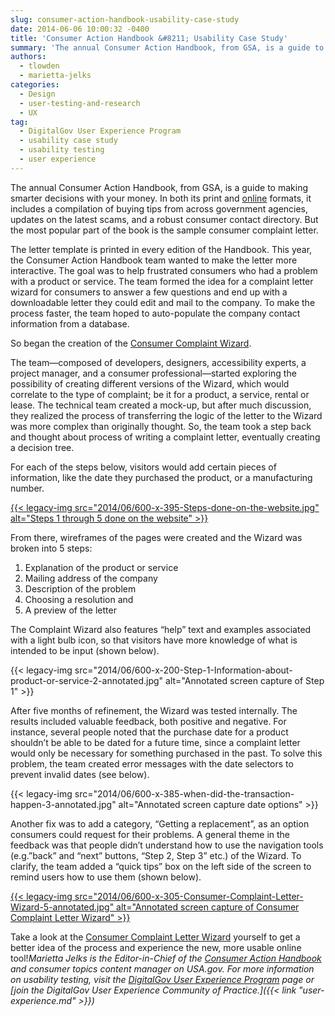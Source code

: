 ```yaml
---
slug: consumer-action-handbook-usability-case-study
date: 2014-06-06 10:00:32 -0400
title: 'Consumer Action Handbook &#8211; Usability Case Study'
summary: 'The annual Consumer Action Handbook, from GSA, is a guide to making smarter decisions with your money. In both its print and online formats, it includes a compilation of buying tips from across government agencies, updates on the latest scams, and a robust consumer contact directory. But the most popular part of the book is the'
authors:
  - tlowden
  - marietta-jelks
categories:
  - Design
  - user-testing-and-research
  - UX
tag:
  - DigitalGov User Experience Program
  - usability case study
  - usability testing
  - user experience
---
```


The annual Consumer Action Handbook, from GSA, is a guide to making smarter decisions with your money. In both its print and [online](http://www.google.com/url?q=http%3A%2F%2Fwww.usa.gov%2Ftopics%2Fconsumer%2Fconsumer-action-handbook-online.shtml&sa=D&sntz=1&usg=AFQjCNE1ZeNPLvgmPJLm_pcswvu0_ofBig) formats, it includes a compilation of buying tips from across government agencies, updates on the latest scams, and a robust consumer contact directory. But the most popular part of the book is the sample consumer complaint letter.

The letter template is printed in every edition of the Handbook. This year, the Consumer Action Handbook team wanted to make the letter more interactive. The goal was to help frustrated consumers who had a problem with a product or service. The team formed the idea for a complaint letter wizard  for consumers to answer a few questions and end up with a downloadable letter they could edit and mail to the company. To make the process faster, the team hoped to auto-populate the company contact information from a database.

So began the creation of the [Consumer Complaint Wizard](http://www.google.com/url?q=http%3A%2F%2Fwww.usa.gov%2Ftopics%2Fconsumer%2Fcomplaint%2Fcomplaint-letter-wizard.shtml&sa=D&sntz=1&usg=AFQjCNE1DoDM-YWX_odFdsDH8WXsYmW-zw).

The team—composed of developers, designers, accessibility experts, a project manager, and a consumer professional—started exploring the possibility of creating different versions of the Wizard, which would correlate to the type of complaint; be it for a product, a service, rental or lease. The technical team created a mock-up, but after much discussion, they realized the process of transferring the logic of the letter to the Wizard was more complex than originally thought. So, the team took a step back and thought about process of writing a complaint letter, eventually creating a decision tree.

For each of the steps below, visitors would add certain pieces of information, like the date they purchased the product, or a manufacturing number.

[{{< legacy-img src="2014/06/600-x-395-Steps-done-on-the-website.jpg" alt="Steps 1 through 5 done on the website" >}}](https://s3.amazonaws.com/digitalgov/_legacy-img/2014/06/933-x-614-Steps-done-on-the-website.jpg)

From there, wireframes of the pages were created and the Wizard was broken into 5 steps:

  1. Explanation of the product or service
  2. Mailing address of the company
  3. Description of the problem
  4. Choosing a resolution and
  5. A preview of the letter

The Complaint Wizard also features “help” text and examples associated with a light bulb icon, so that visitors have more knowledge of what is intended to be input (shown below).

{{< legacy-img src="2014/06/600-x-200-Step-1-Information-about-product-or-service-2-annotated.jpg" alt="Annotated screen capture of Step 1" >}}

After five months of refinement, the Wizard was tested internally. The results included valuable feedback, both positive and negative. For instance, several people noted that the purchase date for a product shouldn’t be able to be dated for a future time, since a complaint letter would only be necessary for something purchased in the past. To solve this problem, the team created error messages with the date selectors to prevent invalid dates (see below).

{{< legacy-img src="2014/06/600-x-385-when-did-the-transaction-happen-3-annotated.jpg" alt="Annotated screen capture date options" >}}

Another fix was to add a category, “Getting a replacement”, as an option consumers could request for their problems. A general theme in the feedback was that people didn’t understand how to use the navigation tools (e.g.”back” and “next” buttons, “Step 2, Step 3” etc.) of the Wizard. To clarify, the team added a “quick tips” box on the left side of the screen to remind users how to use them (shown below).

[{{< legacy-img src="2014/06/600-x-305-Consumer-Complaint-Letter-Wizard-5-annotated.jpg" alt="Annotated screen capture of Consumer Complaint Letter Wizard" >}}](https://s3.amazonaws.com/digitalgov/_legacy-img/2014/06/945-x-480-Consumer-Complaint-Letter-Wizard-5-annotated.jpg)

Take a look at the [Consumer Complaint Letter Wizard](http://www.google.com/url?q=http%3A%2F%2Fwww.usa.gov%2Ftopics%2Fconsumer%2Fcomplaint%2Fcomplaint-letter-wizard.shtml&sa=D&sntz=1&usg=AFQjCNE1DoDM-YWX_odFdsDH8WXsYmW-zw) yourself to get a better idea of the process and experience the new, more usable online tool!_Marietta Jelks is the Editor-in-Chief of the [Consumer Action Handbook](http://www.google.com/url?q=http%3A%2F%2Fwww.usa.gov%2Ftopics%2Fconsumer%2Fconsumer-action-handbook-online.shtml&sa=D&sntz=1&usg=AFQjCNE1ZeNPLvgmPJLm_pcswvu0_ofBig) and consumer topics content manager on USA.gov. For more information on usability testing, visit the [DigitalGov User Experience Program](http://www.google.com/url?q=http%3A%2F%2Fwww.digitalgov.gov%2Fresources%2Fdigitalgov-user-experience-program%2F&sa=D&sntz=1&usg=AFQjCNGNi46xqPfRqRfFLwkIBFybj_ngAQ) page or [join the DigitalGov User Experience Community of Practice.]({{< link "user-experience.md" >}})_